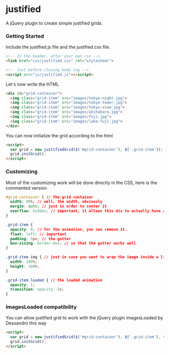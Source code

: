 # justified
A jQuery plugin to create simple justified grids.

### Getting Started
Include the justified.js file and the justified.css file.

```html
<!-- In the header, after your own css -->
<link href="css/justified.css" rel="stylesheet">
```

```html
<!-- Just before closing body tag -->
<script src="js/justified.js"></script>
```

Let's now write the HTML

```html
<div id="grid-container">
  <img class="grid-item" src="images/tokyo-night.jpg">
  <img class="grid-item" src="images/tokyo-tower.jpg">
  <img class="grid-item" src="images/tokyo-view.jpg">
  <img class="grid-item" src="images/akihabara.jpg">
  <img class="grid-item" src="images/fuji.jpg">
  <img class="grid-item" src="images/lake-fuji.jpg">
</div>
```

You can now initialize the grid according to the html 

```html
<script>
  var grid = new justifiedGrid($('#grid-container'), $('.grid-item'));
  grid.initGrid();
</script>
```

### Customizing
Most of the customizing work will be done directly in the CSS, here is the commented version

```css
#grid-container { // The grid container
  width: 90%; // well, the width, obviously
  margin: auto; // just in order to center it
  overflow: hidden; // important, it allows this div to actually have a height since grid items are in float:left;
}

.grid-item {
  opacity: 0; // for the animation, you can remove it.
  float: left; // important
  padding: 5px; // the gutter
  box-sizing: border-box; // so that the gutter works well
}

.grid-item img { // just in case you want to wrap the image inside a link for example
  width: 100%;
  height: 100%;
}

.grid-item.loaded { // the loaded animation
  opacity: 1;
  transition: opacity .5s;
}
```

### ImagesLoaded compatibility
You can allow justified grid to work with the jQuery plugin imagesLoaded by Dessandro this way

```html
<script>
  var grid = new justifiedGrid($('#grid-container'), $('.grid-item'), true);
  grid.initGrid();
</script>
```
